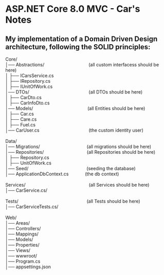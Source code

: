 # ASP.NET Core 8.0 MVC - Car's Notes
## My implementation of a Domain Driven Design architecture, following the SOLID principles:

Core/\
│── Abstractions/ $~~~~~~~~~~~~~~~~~~~~~~~~~~~~~~~~~$ (all custom interfacess should be here)\
│   ├── ICarsService.cs\
│   ├── IRepository.cs\
│   ├── IUnitOfWork.cs\
│── DTOs/ $~~~~~~~~~~~~~~~~~~~~~~~~~~~~~~~~~~~~~~~~~~~~~$ (all DTOs should be here)\
│   ├── CarDto.cs\
│   ├── CarInfoDto.cs\
│── Models/ $~~~~~~~~~~~~~~~~~~~~~~~~~~~~~~~~~~~~~~~~~$ (all Entities should be here)\
│   ├── Car.cs\
│   ├── Care.cs\
│   ├── Fuel.cs\
│── CarUser.cs $~~~~~~~~~~~~~~~~~~~~~~~~~~~~~~~~~~~~~$ (the custom identity user)\
\
Data/\
│── Migrations/ $~~~~~~~~~~~~~~~~~~~~~~~~~~~~~~~~~~~$ (all migrations should be here)\
│── Repositories/ $~~~~~~~~~~~~~~~~~~~~~~~~~~~~~~~~$ (all Repositories should be here)\
│   ├── Repository.cs\
│   ├── UnitOfWork.cs\
│── Seed/ $~~~~~~~~~~~~~~~~~~~~~~~~~~~~~~~~~~~~~~~~~~~~$ (seeding the database)\
│── ApplicationDbContext.cs $~~~~~~~~~~~$ (the db context)\
\
Services/ $~~~~~~~~~~~~~~~~~~~~~~~~~~~~~~~~~~~~~~~~~~~~~~~~$ (all Services should be here)\
│── CarService.cs/\
\
Tests/ $~~~~~~~~~~~~~~~~~~~~~~~~~~~~~~~~~~~~~~~~~~~~~~~~~~~~$ (all Tests should be here)\
│── CarServiceTests.cs/	\
\
Web/\
│── Areas/\
│── Controllers/\
│── Mappings/\
│── Models/\
│── Properties/\
│── Views/\
│── wwwroot/\
│── Program.cs\
│── appsettings.json
